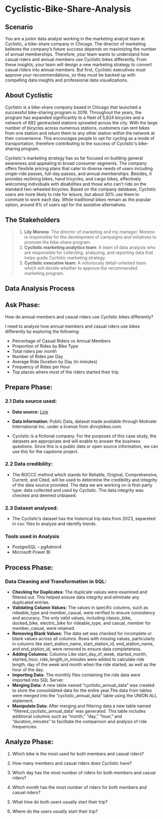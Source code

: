 # Cyclistic-Bike-Share-Analysis
## Scenario
You are a junior data analyst working in the marketing analyst team at Cyclistic, a bike-share company in Chicago. The director of marketing believes the company’s future success depends on maximizing the number of annual memberships. Therefore, your team wants to understand how casual riders and annual members use Cyclistic bikes differently. From these insights, your team will design a new marketing strategy to convert casual riders into annual members. But first, Cyclistic executives must approve your recommendations, so they must be backed up with compelling data insights and professional data visualizations.
## About Cyclistic
Cyclistic is a bike-share company based in Chicago that launched a successful bike-sharing program in 2016. Throughout the years, the program has expanded significantly to a fleet of 5,824 bicycles and a network of 692 geotracked stations sprawled across the city. With the large number of bicycles across numerous stations, customers can rent bikes from one station and return them to any other station within the network at their convenience. This encourages people to opt for cycling as a mode of transportation, therefore contributing to the success of Cyclistic's bike-sharing program.

Cyclistic's marketing strategy has so far focused on building general awareness and appealing to broad consumer segments. The company offers flexibile pricing plans that cater to diverse needs of users including single-ride passes, full-day passes, and annual memberships. Besides, it provides reclining bikes, hand tricycles, and cargo bikes, effectively welcoming individuals with disabilities and those who can't ride on the standard two-wheeled bicycles. Based on the company database, Cyclistic users are more likely to ride for leisure, but about 30% use them to commute to work each day. While traditional bikes remain as the popular option, around 8% of users opt for the assistive alternatives.

## The Stakeholders
> 1. **Lily Moreno**: The director of marketing and my manager. Moreno is responsible for the development of campaigns and initiatives to promote the bike-share program.
> 2. **Cyclistic marketing analytics team**: A team of data analysts who are responsible for collecting, analyzing, and reporting data that helps guide Cyclistic marketing strategy.
> 3. **Cyclistic executive team**: A notoriously detail-oriented team which will decide whether to approve the recommended marketing program.

## Data Analysis Process
## Ask Phase:
How do annual members and casual riders use Cyclistic bikes differently?

I need to analyze how annual members and casual riders use bikes differently by exploring the following:
* Percentage of Casual Riders vs Annual Members
* Proportion of Rides by Bike Type
* Total riders per month
* Number of Rides per Day
* Average Ride Duration by Day (in minutes)
* Frequency of Rides per Hour
* Top places where most of the riders started their trip.

## Prepare Phase:
### 2.1 Data source used:
* **Data source:** [Link](https://divvy-tripdata.s3.amazonaws.com/index.html?trk=article-ssr-frontend-pulse_little-text-block)

* **Data information:** Public Data, dataset made available through Motivate International Inc. under a license from divvybikes.com.

* Cyclistic is a fictional company. For the purposes of this case study, the datasets are appropriate and will enable to answer the business questions.
Since this is a public data or open source information, we can use this for the capstone project.

### 2.2 Data credibility:
* The ROCCC method which stands for Reliable, Original, Comprehensive, Current, and Cited, will be used to determine the credibility and integrity of the data source provided.
The data we are working on is first-party type: data collected and used by Cyclistic.
The data integrity was checked and deemed unbiased.

### 2.3 Dataset analysed:
* The Cyclistic’s dataset has the historical trip data from 2023, separeted in csv. files to analyze and identify trends.

### Tools used in Analysis
* PostgreSQL – pgAdmin4
* Microsoft Power BI

## Process Phase:
### Data Cleaning and Transformation in SQL:
* **Checking for Duplicates:** The duplicate values were examined and filtered out. This helped ensure data integrity and eliminate any duplicated entries.
* **Validating Column Values:** The values in specific columns, such as rideable_type and member_casual, were verified to ensure consistency and accuracy. The only valid values, including classic_bike, docked_bike, electric_bike for rideable_type, and casual, member for member_casual, were retained.
* **Removing Blank Values:** The data set was checked for incomplete or blank values across all columns. Rows with missing values, particularly in columns like start_station_name, start_station_id, end_station_name, and end_station_id, were removed to ensure data completeness.
* **Adding Columns:** Columns Like start_day_of_week, started_month, started_hour, ride_length_in_minutes were added to calculate ride length, day of the week and month when the ride started, as well as the hour of the day.
* **Importing Data:** The monthly files containing the ride data were imported into SQL Server.
* **Merging Data:** A new table named “cyclistic_annual_data” was created to store the consolidated data for the entire year.The data from tables were merged into the “cyclistic_annual_data” table using the UNION ALL statement.
* **Manipulate Data:** After merging and filtering data a new table named “filtered_cyclistic_annual_data” was generated. This table includes additional columns such as “month,” “day,” “hour,” and “duration_minutes” to facilitate the comparison and analysis of ride frequencies.

## Analyze Phase:
1. Which bike is the most used for both members and casual riders?

3. How many members and casual riders does Cyclistic have?
4. Which day has the most number of riders for both members and casual riders?
5. Which month has the most number of riders for both members and casual riders?
6. What time do both users usually start their trip?
7. Where do the users usually start their trip?
